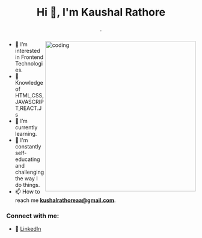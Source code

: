 <h1 align="center">Hi 👋, I'm Kaushal Rathore</h1>

<h5 align="center">.</h5>

<img align="right" alt="coding" width="400" src="https://user-images.githubusercontent.com/55389276/140866485-8fb1c876-9a8f-4d6a-98dc-08c4981eaf70.gif">

- 👀 I’m interested in Frontend Technologies.
- 👀 Knowledge of HTML,CSS,JAVASCRIPT,REACT.Js
- 🌱 I’m currently learning.
- 💞️ I'm constantly self-educating and challenging the way I do things.
- 📫 How to reach me **kushalrathoreaa@gmail.com**.


<h3 align="left">Connect with me:</h3>

- 📌 
[LinkedIn](https://linkedin.com/in/kaushal-rathore)
